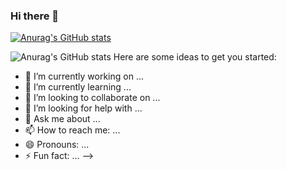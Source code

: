 ### Hi there 👋
[![Anurag's GitHub stats](https://github-readme-stats.vercel.app/api?username=kaiquedevesa1)](https://github.com/kaiquedevesa1/github-readme-stats)

![Anurag's GitHub stats](https://github-readme-stats.vercel.app/api?username=kaiquedevesa1&hide=contribs,prs)
Here are some ideas to get you started:

- 🔭 I’m currently working on ...
- 🌱 I’m currently learning ...
- 👯 I’m looking to collaborate on ...
- 🤔 I’m looking for help with ...
- 💬 Ask me about ...
- 📫 How to reach me: ...
- 😄 Pronouns: ...
- ⚡ Fun fact: ...
-->
